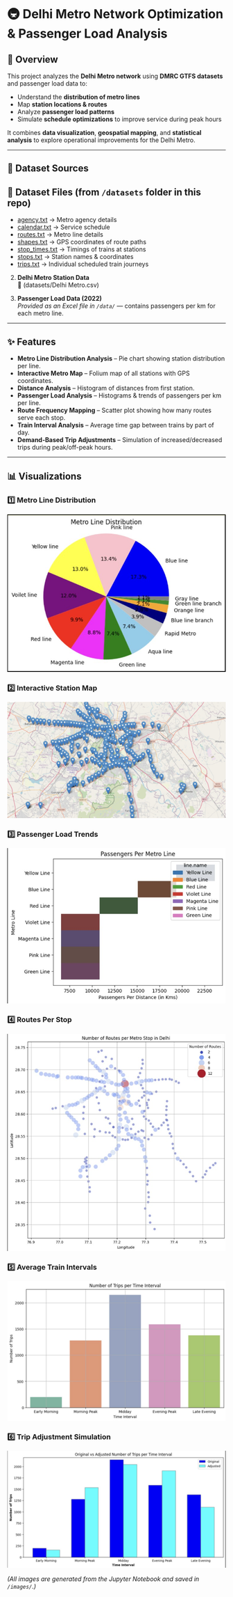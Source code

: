 # 🚇 Delhi Metro Network Optimization & Passenger Load Analysis

## 📌 Overview
This project analyzes the **Delhi Metro network** using **DMRC GTFS datasets** and passenger load data to:
- Understand the **distribution of metro lines**
- Map **station locations & routes**
- Analyze **passenger load patterns**
- Simulate **schedule optimizations** to improve service during peak hours

It combines **data visualization**, **geospatial mapping**, and **statistical analysis** to explore operational improvements for the Delhi Metro.

---

## 📂 Dataset Sources

## 📂 Dataset Files (from `/datasets` folder in this repo)

- [agency.txt](datasets/agency.txt) → Metro agency details  
- [calendar.txt](datasets/calendar.txt) → Service schedule  
- [routes.txt](datasets/routes.txt) → Metro line details  
- [shapes.txt](datasets/shapes.txt) → GPS coordinates of route paths  
- [stop_times.txt](datasets/stop_times.txt) → Timings of trains at stations  
- [stops.txt](datasets/stops.txt) → Station names & coordinates  
- [trips.txt](datasets/trips.txt) → Individual scheduled train journeys  
 

2. **Delhi Metro Station Data**  
   🔗 (datasets/Delhi Metro.csv) 

3. **Passenger Load Data (2022)**  
   *Provided as an Excel file in `/data/`* — contains passengers per km for each metro line.

---

## ✨ Features
- **Metro Line Distribution Analysis** – Pie chart showing station distribution per line.
- **Interactive Metro Map** – Folium map of all stations with GPS coordinates.
- **Distance Analysis** – Histogram of distances from first station.
- **Passenger Load Analysis** – Histograms & trends of passengers per km per line.
- **Route Frequency Mapping** – Scatter plot showing how many routes serve each stop.
- **Train Interval Analysis** – Average time gap between trains by part of day.
- **Demand-Based Trip Adjustments** – Simulation of increased/decreased trips during peak/off-peak hours.

---

## 📊 Visualizations

### 1️⃣ Metro Line Distribution
![Metro Line Distribution](images/metro_line_distribution.jpg)

### 2️⃣ Interactive Station Map
![Metro Station Map](images/metro_station_map.jpg)

### 3️⃣ Passenger Load Trends
![Passenger Load](images/passengers_load.jpg)

### 4️⃣ Routes Per Stop
![Routes per Stop](images/routes_per_stop.jpg)

### 5️⃣ Average Train Intervals
![Train Intervals](images/train_intervals.jpg)

### 6️⃣ Trip Adjustment Simulation
![Trip Adjustment](images/trip_adjustments.jpg)

*(All images are generated from the Jupyter Notebook and saved in `/images/`.)*
